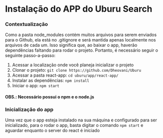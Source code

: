 # Instalação do APP do Uburu Search

### Contextualização
Como a pasta node_modules contém muitos arquivos para serem enviados para o Github, ela está no .gitignore e será mantida apenas localmente nos arquivos de cada um. Isso significa que, ao baixar o app, haverão dependências faltando para rodar o projeto. Portanto, é necessário seguir o seguinte passo-a-passo:

1. Acessar a localização onde você planeja inicializar o projeto
1. Clonar o projeto: `git clone https://github.com/Dheovani/Uburu`
1. Acessar a pasta react-app: `cd uburu/app/react-app/`
1. Instalar as dependências: `npm install`
1. Iniciar o app: `npm start`

#### OBS.: Necessário possui o npm e o node.js

### Inicialização do app
Uma vez que o app esteja instalado na sua máquina e configurado para ser inicializado, para o rodar o app, basta digitar o comando `npm start` e aguardar enquanto o server do react é iniciado
